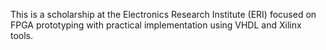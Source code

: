 This is a scholarship at the Electronics Research Institute (ERI) focused on FPGA prototyping with practical implementation using VHDL and Xilinx tools.
